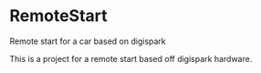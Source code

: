 # RemoteStart
Remote start for a car based on digispark

This is a project for a remote start based off digispark hardware. 
